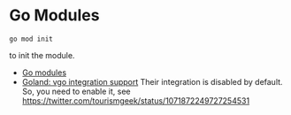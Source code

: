 # Go Modules

```
go mod init
```

to init the module.

 - [Go modules](https://github.com/golang/go/wiki/Modules)
 - [Goland: vgo integration support](https://blog.jetbrains.com/go/2018/05/18/vgo-integration-support/) Their integration is disabled by default. So, you need to enable it, see https://twitter.com/tourismgeek/status/1071872249727254531
